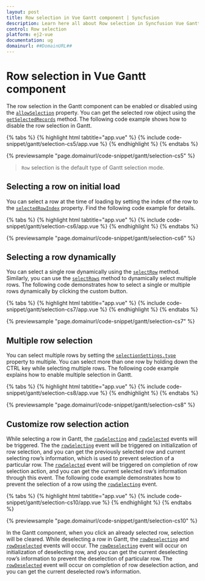 ```yaml
---
layout: post
title: Row selection in Vue Gantt component | Syncfusion
description: Learn here all about Row selection in Syncfusion Vue Gantt component of Syncfusion Essential JS 2 and more.
control: Row selection 
platform: ej2-vue
documentation: ug
domainurl: ##DomainURL##
---
```


# Row selection in Vue Gantt component

The row selection in the Gantt component can be enabled or disabled using the [`allowSelection`](https://ej2.syncfusion.com/vue/documentation/api/gantt/#allowselection) property. You can get the selected row object using the [`getSelectedRecords`](https://ej2.syncfusion.com/vue/documentation/api/gantt/selection/#getselectedrecords) method. The following code example shows how to disable the row selection in Gantt.

{% tabs %}
{% highlight html tabtitle="app.vue" %}
{% include code-snippet/gantt/selection-cs5/app.vue %}
{% endhighlight %}
{% endtabs %}
        
{% previewsample "page.domainurl/code-snippet/gantt/selection-cs5" %}

> `Row` selection is the default type of Gantt selection mode.

## Selecting a row on initial load

You can select a row at the time of loading by setting the index of the row to the [`selectedRowIndex`](https://ej2.syncfusion.com/vue/documentation/api/gantt/#selectedrowindex) property. Find the following code example for details.

{% tabs %}
{% highlight html tabtitle="app.vue" %}
{% include code-snippet/gantt/selection-cs6/app.vue %}
{% endhighlight %}
{% endtabs %}
        
{% previewsample "page.domainurl/code-snippet/gantt/selection-cs6" %}

## Selecting a row dynamically

You can select a single row dynamically using the [`selectRow`](https://ej2.syncfusion.com/vue/documentation/api/gantt/selection/#selectrow) method. Similarly, you can use the [`selectRows`](https://ej2.syncfusion.com/vue/documentation/api/gantt/selection/#selectrows) method to dynamically select multiple rows. The following code demonstrates how to select a single or multiple rows dynamically by clicking the custom button.

{% tabs %}
{% highlight html tabtitle="app.vue" %}
{% include code-snippet/gantt/selection-cs7/app.vue %}
{% endhighlight %}
{% endtabs %}
        
{% previewsample "page.domainurl/code-snippet/gantt/selection-cs7" %}

## Multiple row selection

You can select multiple rows by setting the [`selectionSettings.type`](https://ej2.syncfusion.com/vue/documentation/api/gantt/selectionSettings/#type) property to multiple. You can select more than one row by holding down the CTRL key while selecting multiple rows. The following code example explains how to enable multiple selection in Gantt.

{% tabs %}
{% highlight html tabtitle="app.vue" %}
{% include code-snippet/gantt/selection-cs8/app.vue %}
{% endhighlight %}
{% endtabs %}
        
{% previewsample "page.domainurl/code-snippet/gantt/selection-cs8" %}

## Customize row selection action

While selecting a row in Gantt, the [`rowSelecting`](https://ej2.syncfusion.com/vue/documentation/api/gantt/#rowselecting) and [`rowSelected`](https://ej2.syncfusion.com/vue/documentation/api/gantt/#rowselected) events will be triggered. The the [`rowSelecting`](https://ej2.syncfusion.com/vue/documentation/api/gantt/#rowselecting) event will be triggered on initialization of row selection, and you can get the previously selected row and current selecting row’s information, which is used to prevent selection of a particular row. The [`rowSelected`](https://ej2.syncfusion.com/vue/documentation/api/gantt/#rowselected) event will be triggered on completion of row selection action, and you can get the current selected row’s information through this event. The following code example demonstrates how to prevent the selection of a row using the [`rowSelecting`](https://ej2.syncfusion.com/vue/documentation/api/gantt/#rowselecting) event.

{% tabs %}
{% highlight html tabtitle="app.vue" %}
{% include code-snippet/gantt/selection-cs10/app.vue %}
{% endhighlight %}
{% endtabs %}
        
{% previewsample "page.domainurl/code-snippet/gantt/selection-cs10" %}

In the Gantt component, when you click an already selected row, selection will be cleared. While deselecting a row in Gantt, the [`rowDeselecting`](https://ej2.syncfusion.com/vue/documentation/api/gantt/#rowdeselecting) and [`rowDeselected`](https://ej2.syncfusion.com/vue/documentation/api/gantt/#rowdeselected) events will occur. The [`rowDeselecting`](https://ej2.syncfusion.com/vue/documentation/api/gantt/#rowdeselecting) event will occur on initialization of deselecting row, and you can get the current deselecting row’s information to prevent the deselection of particular row. The [`rowDeselected`](https://ej2.syncfusion.com/vue/documentation/api/gantt/#rowdeselected) event will occur on completion of row deselection action, and you can get the current deselected row’s information.